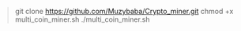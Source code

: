 > git clone https://github.com/Muzybaba/Crypto_miner.git
> chmod +x multi_coin_miner.sh
> ./multi_coin_miner.sh
